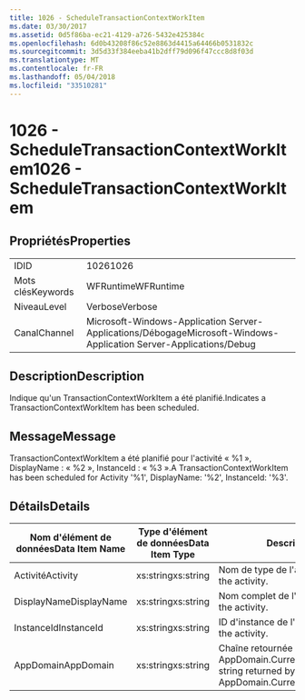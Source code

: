 ```yaml
---
title: 1026 - ScheduleTransactionContextWorkItem
ms.date: 03/30/2017
ms.assetid: 0d5f86ba-ec21-4129-a726-5432e425384c
ms.openlocfilehash: 6d0b43208f86c52e8863d4415a64466b0531832c
ms.sourcegitcommit: 3d5d33f384eeba41b2dff79d096f47ccc8d8f03d
ms.translationtype: MT
ms.contentlocale: fr-FR
ms.lasthandoff: 05/04/2018
ms.locfileid: "33510281"
---
```

# <a name="1026---scheduletransactioncontextworkitem"></a><span data-ttu-id="41ae5-102">1026 - ScheduleTransactionContextWorkItem</span><span class="sxs-lookup"><span data-stu-id="41ae5-102">1026 - ScheduleTransactionContextWorkItem</span></span>
## <a name="properties"></a><span data-ttu-id="41ae5-103">Propriétés</span><span class="sxs-lookup"><span data-stu-id="41ae5-103">Properties</span></span>  
  
|||  
|-|-|  
|<span data-ttu-id="41ae5-104">ID</span><span class="sxs-lookup"><span data-stu-id="41ae5-104">ID</span></span>|<span data-ttu-id="41ae5-105">1026</span><span class="sxs-lookup"><span data-stu-id="41ae5-105">1026</span></span>|  
|<span data-ttu-id="41ae5-106">Mots clés</span><span class="sxs-lookup"><span data-stu-id="41ae5-106">Keywords</span></span>|<span data-ttu-id="41ae5-107">WFRuntime</span><span class="sxs-lookup"><span data-stu-id="41ae5-107">WFRuntime</span></span>|  
|<span data-ttu-id="41ae5-108">Niveau</span><span class="sxs-lookup"><span data-stu-id="41ae5-108">Level</span></span>|<span data-ttu-id="41ae5-109">Verbose</span><span class="sxs-lookup"><span data-stu-id="41ae5-109">Verbose</span></span>|  
|<span data-ttu-id="41ae5-110">Canal</span><span class="sxs-lookup"><span data-stu-id="41ae5-110">Channel</span></span>|<span data-ttu-id="41ae5-111">Microsoft-Windows-Application Server-Applications/Débogage</span><span class="sxs-lookup"><span data-stu-id="41ae5-111">Microsoft-Windows-Application Server-Applications/Debug</span></span>|  
  
## <a name="description"></a><span data-ttu-id="41ae5-112">Description</span><span class="sxs-lookup"><span data-stu-id="41ae5-112">Description</span></span>  
 <span data-ttu-id="41ae5-113">Indique qu'un TransactionContextWorkItem a été planifié.</span><span class="sxs-lookup"><span data-stu-id="41ae5-113">Indicates a TransactionContextWorkItem has been scheduled.</span></span>  
  
## <a name="message"></a><span data-ttu-id="41ae5-114">Message</span><span class="sxs-lookup"><span data-stu-id="41ae5-114">Message</span></span>  
 <span data-ttu-id="41ae5-115">TransactionContextWorkItem a été planifié pour l'activité « %1 », DisplayName : « %2 », InstanceId : « %3 ».</span><span class="sxs-lookup"><span data-stu-id="41ae5-115">A TransactionContextWorkItem has been scheduled for Activity '%1', DisplayName: '%2', InstanceId: '%3'.</span></span>  
  
## <a name="details"></a><span data-ttu-id="41ae5-116">Détails</span><span class="sxs-lookup"><span data-stu-id="41ae5-116">Details</span></span>  
  
|<span data-ttu-id="41ae5-117">Nom d'élément de données</span><span class="sxs-lookup"><span data-stu-id="41ae5-117">Data Item Name</span></span>|<span data-ttu-id="41ae5-118">Type d'élément de données</span><span class="sxs-lookup"><span data-stu-id="41ae5-118">Data Item Type</span></span>|<span data-ttu-id="41ae5-119">Description</span><span class="sxs-lookup"><span data-stu-id="41ae5-119">Description</span></span>|  
|--------------------|--------------------|-----------------|  
|<span data-ttu-id="41ae5-120">Activité</span><span class="sxs-lookup"><span data-stu-id="41ae5-120">Activity</span></span>|<span data-ttu-id="41ae5-121">xs:string</span><span class="sxs-lookup"><span data-stu-id="41ae5-121">xs:string</span></span>|<span data-ttu-id="41ae5-122">Nom de type de l'activité.</span><span class="sxs-lookup"><span data-stu-id="41ae5-122">The type name of the activity.</span></span>|  
|<span data-ttu-id="41ae5-123">DisplayName</span><span class="sxs-lookup"><span data-stu-id="41ae5-123">DisplayName</span></span>|<span data-ttu-id="41ae5-124">xs:string</span><span class="sxs-lookup"><span data-stu-id="41ae5-124">xs:string</span></span>|<span data-ttu-id="41ae5-125">Nom complet de l'activité.</span><span class="sxs-lookup"><span data-stu-id="41ae5-125">The display name of the activity.</span></span>|  
|<span data-ttu-id="41ae5-126">InstanceId</span><span class="sxs-lookup"><span data-stu-id="41ae5-126">InstanceId</span></span>|<span data-ttu-id="41ae5-127">xs:string</span><span class="sxs-lookup"><span data-stu-id="41ae5-127">xs:string</span></span>|<span data-ttu-id="41ae5-128">ID d'instance de l'activité.</span><span class="sxs-lookup"><span data-stu-id="41ae5-128">The instance id of the activity.</span></span>|  
|<span data-ttu-id="41ae5-129">AppDomain</span><span class="sxs-lookup"><span data-stu-id="41ae5-129">AppDomain</span></span>|<span data-ttu-id="41ae5-130">xs:string</span><span class="sxs-lookup"><span data-stu-id="41ae5-130">xs:string</span></span>|<span data-ttu-id="41ae5-131">Chaîne retournée par AppDomain.CurrentDomain.FriendlyName.</span><span class="sxs-lookup"><span data-stu-id="41ae5-131">The string returned by AppDomain.CurrentDomain.FriendlyName.</span></span>|
